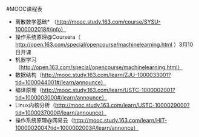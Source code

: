 #MOOC课程表

* 离散数学基础* （http://mooc.study.163.com/course/SYSU-1000002018#/info）
* 操作系统原理@Coursera（ http://open.163.com/special/opencourse/machinelearning.html ）3月10日开课
* 机器学习（http://open.163.com/special/opencourse/machinelearning.html）
* 数据结构（http://mooc.study.163.com/learn/ZJU-1000033001?tid=1000044001#/learn/announce）
* 编译原理（http://mooc.study.163.com/learn/USTC-1000002001?tid=1000003000#/learn/announce）
* Linux内核分析（http://mooc.study.163.com/learn/USTC-1000029000?tid=1000037000#/learn/announce）
* 操作系统原理@网易云（http://mooc.study.163.com/learn/HIT-1000002004?tid=1000002003#/learn/annonce）
